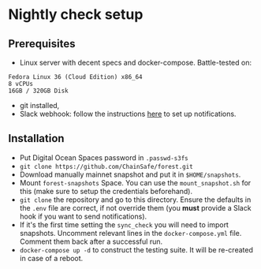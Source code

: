 # Nightly check setup
## Prerequisites
* Linux server with decent specs and docker-compose. Battle-tested on:
```
Fedora Linux 36 (Cloud Edition) x86_64
8 vCPUs
16GB / 320GB Disk
```
* git installed,
* Slack webhook: follow the instructions [here](https://api.slack.com/messaging/webhooks) to set up notifications.



## Installation
* Put Digital Ocean Spaces password in `.passwd-s3fs`
* `git clone https://github.com/ChainSafe/forest.git`
* Download manually mainnet snapshot and put it in `$HOME/snapshots`. 
* Mount `forest-snapshots` Space. You can use the `mount_snapshot.sh` for this (make sure to setup the credentials beforehand).
* `git clone` the repository and go to this directory. Ensure the defaults in the `.env` file are correct, if not override them (you **must** provide a Slack hook if you want to send notifications).
* If it's the first time setting the `sync_check` you will need to import snapshots. Uncomment relevant lines in the `docker-compose.yml` file. Comment them back after a successful run.
* `docker-compose up -d` to construct the testing suite. It will be re-created in case of a reboot.
